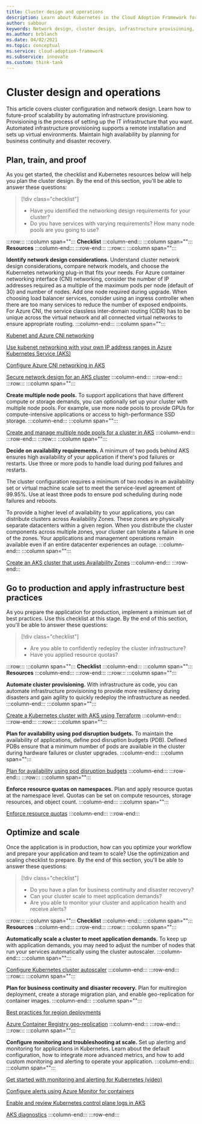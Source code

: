 ```yaml
---
title: Cluster design and operations
description: Learn about Kubernetes in the Cloud Adoption Framework for cluster design, network design, and operations.
author: sabbour
keywords: Network design, cluster design, infrastructure provisioning, kubernetes
ms.author: brblanch
ms.date: 04/02/2021
ms.topic: conceptual
ms.service: cloud-adoption-framework
ms.subservice: innovate
ms.custom: think-tank
---
```


<!-- cSpell:ignore autoscaler PDBs -->

# Cluster design and operations

This article covers cluster configuration and network design. Learn how to future-proof scalability by automating infrastructure provisioning. Provisioning is the process of setting up the IT infrastructure that you want. Automated infrastructure provisioning supports a remote installation and sets up virtual environments. Maintain high availability by planning for business continuity and disaster recovery.

## Plan, train, and proof

As you get started, the checklist and Kubernetes resources below will help you plan the cluster design. By the end of this section, you'll be able to answer these questions:

> [!div class="checklist"]
>
>- Have you identified the networking design requirements for your cluster?
>- Do you have services with varying requirements? How many node pools are you going to use?

:::row:::
   :::column span="":::
      **Checklist**
   :::column-end:::
   :::column span="":::
      **Resources**
   :::column-end:::
:::row-end:::
:::row:::
   :::column span="":::
      
**Identify network design considerations.** Understand cluster network design considerations, compare network models, and choose the Kubernetes networking plug-in that fits your needs. For Azure container networking interface (CNI) networking, consider the number of IP addresses required as a multiple of the maximum pods per node (default of 30) and number of nodes. Add one node required during upgrade. When choosing load balancer services, consider using an ingress controller when there are too many services to reduce the number of exposed endpoints. For Azure CNI, the service classless inter-domain routing (CIDR) has to be unique across the virtual network and all connected virtual networks to ensure appropriate routing.
   :::column-end:::
   :::column span="":::
      
[Kubenet and Azure CNI networking](/azure/aks/concepts-network#azure-virtual-networks)

[Use kubenet networking with your own IP address ranges in Azure Kubernetes Service (AKS)](/azure/aks/configure-kubenet) 

[Configure Azure CNI networking in AKS](/azure/aks/configure-azure-cni)

[Secure network design for an AKS cluster](https://github.com/Azure/sg-aks-workshop/blob/master/cluster-design/NetworkDesign.md)
   :::column-end:::
:::row-end:::
:::row:::
   :::column span="":::
      
**Create multiple node pools.** To support applications that have different compute or storage demands, you can optionally set up your cluster with multiple node pools. For example, use more node pools to provide GPUs for compute-intensive applications or access to high-performance SSD storage.
   :::column-end:::
   :::column span="":::
      
[Create and manage multiple node pools for a cluster in AKS](/azure/aks/use-multiple-node-pools)
   :::column-end:::
:::row-end:::
:::row:::
   :::column span="":::
      
**Decide on availability requirements.** A minimum of two pods behind AKS ensures high availability of your application if there's pod failures or restarts. Use three or more pods to handle load during pod failures and restarts.

The cluster configuration requires a minimum of two nodes in an availability set or virtual machine scale set to meet the service-level agreement of 99.95%. Use at least three pods to ensure pod scheduling during node failures and reboots.

To provide a higher level of availability to your applications, you can distribute clusters across Availability Zones. These zones are physically separate datacenters within a given region. When you distribute the cluster components across multiple zones, your cluster can tolerate a failure in one of the zones. Your applications and management operations remain available even if an entire datacenter experiences an outage.
   :::column-end:::
   :::column span="":::
      
[Create an AKS cluster that uses Availability Zones](/azure/aks/availability-zones)
   :::column-end:::
:::row-end:::

## Go to production and apply infrastructure best practices

As you prepare the application for production, implement a minimum set of best practices. Use this checklist at this stage. By the end of this section, you'll be able to answer these questions:

> [!div class="checklist"]
>
>- Are you able to confidently redeploy the cluster infrastructure?
>- Have you applied resource quotas?

:::row:::
   :::column span="":::
      **Checklist**
   :::column-end:::
   :::column span="":::
      **Resources**
   :::column-end:::
:::row-end:::
:::row:::
   :::column span="":::
      
**Automate cluster provisioning.** With infrastructure as code, you can automate infrastructure provisioning to provide more resiliency during disasters and gain agility to quickly redeploy the infrastructure as needed.
   :::column-end:::
   :::column span="":::
      
[Create a Kubernetes cluster with AKS using Terraform](/azure/developer/terraform/create-k8s-cluster-with-tf-and-aks)
   :::column-end:::
:::row-end:::
:::row:::
   :::column span="":::
      
**Plan for availability using pod disruption budgets.** To maintain the availability of applications, define pod disruption budgets (PDB). Defined PDBs ensure that a minimum number of pods are available in the cluster during hardware failures or cluster upgrades.
   :::column-end:::
   :::column span="":::
      
[Plan for availability using pod disruption budgets](/azure/aks/operator-best-practices-scheduler#plan-for-availability-using-pod-disruption-budgets)
   :::column-end:::
:::row-end:::
:::row:::
   :::column span="":::
      
**Enforce resource quotas on namespaces.** Plan and apply resource quotas at the namespace level. Quotas can be set on compute resources, storage resources, and object count.
   :::column-end:::
   :::column span="":::
      
[Enforce resource quotas](/azure/aks/operator-best-practices-scheduler#enforce-resource-quotas)
   :::column-end:::
:::row-end:::

## Optimize and scale

Once the application is in production, how can you optimize your workflow and prepare your application and team to scale? Use the optimization and scaling checklist to prepare. By the end of this section, you'll be able to answer these questions:

> [!div class="checklist"]
>
>- Do you have a plan for business continuity and disaster recovery?
>- Can your cluster scale to meet application demands?
>- Are you able to monitor your cluster and application health and receive alerts?

:::row:::
   :::column span="":::
      **Checklist**
   :::column-end:::
   :::column span="":::
      **Resources**
   :::column-end:::
:::row-end:::
:::row:::
   :::column span="":::
      
**Automatically scale a cluster to meet application demands.** To keep up with application demands, you may need to adjust the number of nodes that run your services automatically using the cluster autoscaler. 
   :::column-end:::
   :::column span="":::
      
[Configure Kubernetes cluster autoscaler](/azure/aks/cluster-autoscaler)
   :::column-end:::
:::row-end:::
:::row:::
   :::column span="":::
      
**Plan for business continuity and disaster recovery.** Plan for multiregion deployment, create a storage migration plan, and enable geo-replication for container images.
   :::column-end:::
   :::column span="":::
      
[Best practices for region deployments](/azure/aks/operator-best-practices-multi-region)

[Azure Container Registry geo-replication](/azure/container-registry/container-registry-geo-replication)
   :::column-end:::
:::row-end:::
:::row:::
   :::column span="":::
      
**Configure monitoring and troubleshooting at scale.** Set up alerting and monitoring for applications in Kubernetes. Learn about the default configuration, how to integrate more advanced metrics, and how to add custom monitoring and alerting to operate your application.
   :::column-end:::
   :::column span="":::
      
[Get started with monitoring and alerting for Kubernetes (video)](https://www.youtube.com/watch?v=W7aN_z-cyUw&list=PLLasX02E8BPCrIhFrc_ZiINhbRkYMKdPT&index=16)

[Configure alerts using Azure Monitor for containers](/azure/azure-monitor/containers/container-insights-overview)

[Enable and review Kubernetes control plane logs in AKS](/azure/aks/view-control-plane-logs)

[AKS diagnostics](/azure/aks/concepts-diagnostics) 
   :::column-end:::
:::row-end:::
